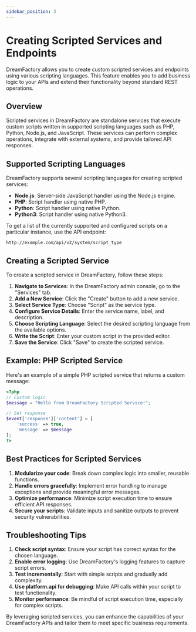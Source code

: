 ```yaml
---
sidebar_position: 3
---
```


# Creating Scripted Services and Endpoints

DreamFactory allows you to create custom scripted services and endpoints using various scripting languages. This feature enables you to add business logic to your APIs and extend their functionality beyond standard REST operations.

## Overview

Scripted services in DreamFactory are standalone services that execute custom scripts written in supported scripting languages such as PHP, Python, Node.js, and JavaScript. These services can perform complex operations, integrate with external systems, and provide tailored API responses.

## Supported Scripting Languages

DreamFactory supports several scripting languages for creating scripted services:

- **Node.js**: Server-side JavaScript handler using the Node.js engine.
- **PHP**: Script handler using native PHP.
- **Python**: Script handler using native Python.
- **Python3**: Script handler using native Python3.

To get a list of the currently supported and configured scripts on a particular instance, use the API endpoint:

```
http://example.com/api/v2/system/script_type
```

## Creating a Scripted Service

To create a scripted service in DreamFactory, follow these steps:

1. **Navigate to Services**: In the DreamFactory admin console, go to the "Services" tab.
2. **Add a New Service**: Click the "Create" button to add a new service.
3. **Select Service Type**: Choose "Script" as the service type.
4. **Configure Service Details**: Enter the service name, label, and description.
5. **Choose Scripting Language**: Select the desired scripting language from the available options.
6. **Write the Script**: Enter your custom script in the provided editor.
7. **Save the Service**: Click "Save" to create the scripted service.

## Example: PHP Scripted Service

Here's an example of a simple PHP scripted service that returns a custom message:

```php
<?php
// Custom logic
$message = "Hello from DreamFactory Scripted Service!";

// Set response
$event['response']['content'] = [
    'success' => true,
    'message' => $message
];
?>
```

## Best Practices for Scripted Services

1. **Modularize your code**: Break down complex logic into smaller, reusable functions.
2. **Handle errors gracefully**: Implement error handling to manage exceptions and provide meaningful error messages.
3. **Optimize performance**: Minimize script execution time to ensure efficient API responses.
4. **Secure your scripts**: Validate inputs and sanitize outputs to prevent security vulnerabilities.

## Troubleshooting Tips

1. **Check script syntax**: Ensure your script has correct syntax for the chosen language.
2. **Enable error logging**: Use DreamFactory's logging features to capture script errors.
3. **Test incrementally**: Start with simple scripts and gradually add complexity.
4. **Use platform.api for debugging**: Make API calls within your script to test functionality.
5. **Monitor performance**: Be mindful of script execution time, especially for complex scripts.

By leveraging scripted services, you can enhance the capabilities of your DreamFactory APIs and tailor them to meet specific business requirements.
